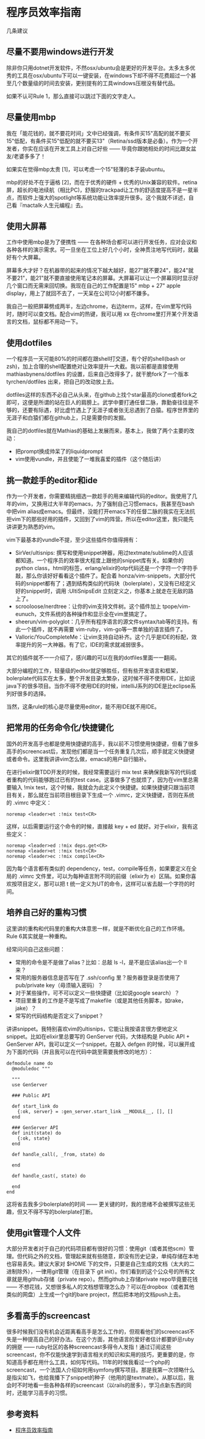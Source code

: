 # 程序员效率指南
几条建议

## 尽量不要用windows进行开发
除非你只用dotnet开发软件，不然osx/ubuntu会是更好的开发平台。太多太多优秀的工具在osx/ubuntu下可以一键安装，在windows下却不得不花费超过一个甚至几个数量级的时间去安装，更别提有的工具windows压根没有替代品。

如果不认可Rule 1，那么直接可以跳过下面的文字走人。

## 尽量使用mbp
我在「能花钱的，就不要花时间」文中已经强调，有条件买15"高配的就不要买15"低配，有条件买15"低配的就不要买13"（Retina/ssd版本是必备）。作为一个开发者，你实在应该在开发工具上对自己好些 —— 毕竟你跟她相处的时间比跟女盆友/老婆多多了！

如果实在觉得mbp太贵 [1]，可以考虑一个15"轻薄的本子装ubuntu。

mbp的好处不在于逼格 [2]，而在于优秀的硬件 + 优秀的Unix兼容的软件。retina屏，超长的电池续航（相比PC)，舒服的trackpad让工作的舒适度提高不是一星半点，而软件上强大的spotlight等系统功能让效率提升很多。这个我就不详述，自己看『mactalk·人生元编程』去。

## 使用大屏幕
工作中使用mbp是为了便携性 —— 在各种场合都可以进行开发任务，应对会议和各种各样的演示需求。可一旦坐在工位上好几个小时，全神贯注地写代码时，就最好有个大屏幕。

屏幕多大才好？在机器带的起来的情况下越大越好，能27"就不要24"，能24"就不要21"，能21"就不要直接使用笔记本的屏幕。大屏幕可以让一个屏幕同时显示好几个窗口而无需来回切换。我现在自己的工作配置是15" mbp + 27" apple display，用上了就回不去了，一天呆在公司12小时都不嫌多。

我自己一般把屏幕劈成两半，左边chrome，右边iterm，这样，在vim里写代码时，随时可以查文档。配合vim的热键，我可以用 <leader>xx 在chrome里打开某个开发语言的文档，鼠标都不用动一下。

## 使用dotfiles

一个程序员一天可能80%的时间都在跟shell打交道，有个好的shell(bash or zsh)，加上合理的shell配置绝对让效率提升一大截。我以前都是直接使用 mathiasbynens/dotfiles 的设置，后来自己改得多了，就干脆fork了一个版本 tyrchen/dotfiles 出来，把自己的改动放上去。

dotfiles这样的东西不必自己从头来，在github上找个star最高的clone或者fork之即可，这便是所谓的站在巨人的肩膀上。武学中要打通任督二脉，靠勤奋往往是不够的，还要有际遇，好比虚竹遇上了无涯子或者张无忌遇到了白猿。程序世界里的无涯子和白猿们都在github上，只是需要你的发掘。

我自己的dotfiles就在Mathias的基础上发展而来，基本上，我做了两个主要的改动：

- 把prompt换成帅呆了的liquidprompt
- vim使用vundle，并且使能了一堆我喜爱的插件（这个随后讲）

## 挑一款趁手的editor和ide
作为一个开发者，你需要精挑细选一款趁手的用来编辑代码的editor。我使用了几年的vim，又换用过大半年的emacs，为了强制自己习惯emacs，我甚至在bash中把vim alias成emacs。但最终，没能打开emacs下的任督二脉的我实在无法抗拒vim下的那些好用的插件，又回到了vim的阵营。所以在editor这里，我只能先讲讲更为熟悉的vim。

vim下最基本的vundle不提，至少这些插件你值得拥有：

- SirVer/ultisnips: 撰写和使用snippet神器，用过textmate/sublime的人应该都知道。一个程序员的效率很大程度上跟他的snippet库有关。如果你的python class，html的标签，erlang/elixir的otp代码还是一个字符一个字符手敲，那么你该好好看看这个插件了。配合着 honza/vim-snippets，大部分代码的snippet都有了；遇到结构类似的代码块（bolerplate），又没有已经定义好的snippet时，调用 :UltiSnipsEdit 立刻定义之，你基本上就走在无敌的路上了。
- scrooloose/nerdtree：让你的vim支持文件树。这个插件加上 tpope/vim-eunuch，文件系统的各种操作和显示全在vim里搞定了。
- sheerun/vim-polyglot：几乎所有程序语言的源文件syntax/tab等的支持。有此一个插件，就不再需要 vim-ruby，vim-go等一票单独的语言插件了。
- Valloric/YouCompleteMe：让vim支持自动补齐。这个几乎是IDE的标配，效率提升的另一大神器。有了它，IDE的需求就减弱很多。

其它的插件就不一一介绍了，感兴趣的可以在我的dotfiles里面一一翻阅。

大部分编程的工作，轻量级的editor就足够胜任，但有些开发语言和框架，bolerplate代码实在太多，整个开发目录太繁杂，这时候不得不使用IDE，比如说java下的很多项目。当你不得不使用IDE的时候，intelliJ系列的IDE是比eclipse系列好很多的选择。

当然，这条rule的核心是尽量使用editor，能不用IDE就不用IDE。

## 把常用的任务命令化/快捷键化
国外的开发高手也都是使用快捷键的高手，我以前不习惯使用快捷键，但看了很多高手的screencast后，发现他们都是当一个任务重复几次后，顺手就定义快捷键或者命令。这里我讲讲vim怎么做，emacs的用户自行脑补。

在进行elixir做TDD开发的时候，我经常需要运行 mix test 来确保我新写的代码或者重构的代码能够跑过已有的test case。这事做多了也就烦了，因为在vim里总需要输入 !mix test，这个时候，我就会为此定义个快捷键。如果快捷键只跟当前项目有关，那么就在当前项目根目录下生成一个 .vimrc，定义快捷键，否则在系统的 .vimrc 中定义：

```
noremap <leader>et :!mix test<CR>
```

这样，以后需要运行这个命令的时候，直接敲 <leader> key + ed 就好。对于elixir，我有这些定义：

```
noremap <leader>ed :!mix deps.get<CR>
noremap <leader>et :!mix test<CR>
noremap <leader>ec :!mix compile<CR>
```

因为每个语言都有类似的 dependency，test，compile等任务，如果要定义在全局的 .vimrc 文件里，可以为每种语言附不同的前缀（elixir为 e）区隔。如果你喜欢按项目定义，那可以把 <leader>t 统一定义为UT的命令，这样可以省去敲一个字符的时间。

## 培养自己好的重构习惯
这里讲的重构和代码里的重构大体意思一样，就是不断优化自己的工作环境。Rule 6其实就是一种重构。

经常问问自己这些问题：

- 常用的命令是不是做了alias？比如：总敲 ls -l，是不是应该alias出一个 ll 来？
- 常用的服务器信息是否写在了 .ssh/config 里？服务器登录是否使用了pub/private key（毋须输入密码）？
- 对于某些操作，可不可以定义一些快捷键（比如说google search）？
- 项目里重复的工作是不是写成了makefile（或是其他任务脚本，如rake，jake）？
- 常写的代码结构是否定义了snippet？

讲讲snippet。我特别喜欢vim的ultisnips，它能让我按语言很方便地定义snippet。比如在elixir里总要写的 GenServer 代码，大体结构是 Public API + GenServer API，我可以定义一个snippet，在敲入 defgen 的时候，可以展开成为下面的代码（并且我可以在代码中跳至需要我修改的地方）：

```
defmodule name do
  @moduledoc """

  """
  use GenServer

  ### Public API

  def start_link do
    {:ok, server} = :gen_server.start_link __MODULE__, [], []
  end

  ### GenServer API
  def init(state) do
    {:ok, state}
  end

  def handle_call(, _from, state) do

  end

  def handle_cast(, state) do

  end
end
```

这将省去我多少bolerplate的时间 —— 更关键的时，我的思绪不会被撰写这些无趣，但又不得不写的bolerplate打断。

## 使用git管理个人文件
大部分开发者对于自己的代码项目都有很好的习惯：使用git（或者其他scm）管理。但代码之外的文档，管理起来就有些随意，即没有历史记录，单纯存储在本地也容易丢失。建议大家对 $HOME 下的文件，只要是自己生成的文档（太大的二进制除外），一律用git管理（在目录下 git init）。你们看到的这个公众号的所有文章就是用github存储（private repo）。然而github上存储private repo毕竟要花钱 —— 不想花钱，又想很多私人的文档想管理怎么办？可以在dropbox（或者其他类似的网盘）上生成一个git的bare project，然后把本地的文档push上去。

## 多看高手的screencast
很多时候我们没有机会近距离看高手是怎么工作的，但观看他们的screencast不失是一种提高自己的好办法。在这个方面，其他语言的爱好者估计都要妒忌ruby的拥趸 —— ruby社区的各种screencast多得令人发指！通过订阅这些screencast，你不仅能快速学到语言相关的知识和实用的技巧，更重要的是，你知道高手都在用什么工具，如何写代码。11年的时候我看过一个php的screencast，一个法国人介绍如何用symfony撰写项目。那是我第一次领略什么是指尖如飞，也给我播下了snippet的种子（他用的是textmate）。从那以后，我会时不时地看一些各种各样的screencast（以rails的居多），学习点新东西的同时，还能学习高手的习惯。

## 参考资料
- [程序员效率指南](http://mp.weixin.qq.com/s?__biz=MzA3NDM0ODQwMw==&mid=206041450&idx=1&sn=3982c8cc45d7c47f0fbc19fe8371490f#rd)